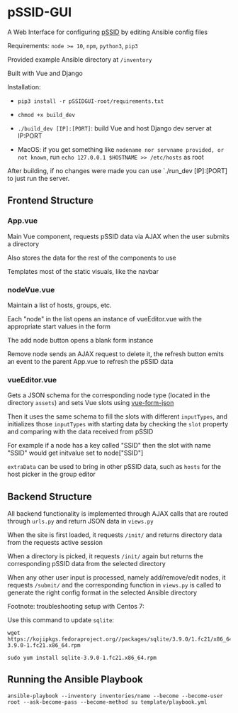 # pSSID-GUI

A Web Interface for configuring [pSSID](https://github.com/UMNET-perfSONAR/pSSID) by editing Ansible config files

Requirements: `node >= 10`, `npm`, `python3`, `pip3`

Provided example Ansible directory at `/inventory`

Built with Vue and Django

Installation:

- `pip3 install -r pSSIDGUI-root/requirements.txt`

- `chmod +x build_dev`

- `./build_dev [IP]:[PORT]`: build Vue and host Django dev server at IP:PORT

- MacOS: if you get something like `nodename nor servname provided, or not known`, run `echo 127.0.0.1 $HOSTNAME >> /etc/hosts` as root

After building, if no changes were made you can use `./run_dev [IP]:[PORT] to just run the server.

## Frontend Structure

### App.vue

Main Vue component, requests pSSID data via AJAX when the user submits a directory

Also stores the data for the rest of the components to use

Templates most of the static visuals, like the navbar

### nodeVue.vue

Maintain a list of hosts, groups, etc.

Each "node" in the list opens an instance of vueEditor.vue with the appropriate start values in the form

The add node button opens a blank form instance

Remove node sends an AJAX request to delete it, the refresh button emits an event to the parent App.vue to refresh the pSSID data

### vueEditor.vue

Gets a JSON schema for the corresponding node type (located in the directory `assets`) and sets Vue slots using [vue-form-json](https://github.com/14nrv/vue-form-json)

Then it uses the same schema to fill the slots with different `inputTypes`, and initializes those `inputTypes` with starting data by checking the `slot` property and comparing with the data received from pSSID

For example if a node has a key called "SSID" then the slot with name "SSID" would get initvalue set to node["SSID"]

`extraData` can be used to bring in other pSSID data, such as `hosts` for the host picker in the group editor

## Backend Structure

All backend functionality is implemented through AJAX calls that are routed through `urls.py` and return JSON data in `views.py`

When the site is first loaded, it requests `/init/` and returns directory data from the requests active session

When a directory is picked, it requests `/init/` again but returns the corresponding pSSID data from the selected directory

When any other user input is processed, namely add/remove/edit nodes, it requests `/submit/` and the corresponding function in `views.py` is called to generate the right config format in the selected Ansible directory

Footnote: troubleshooting setup with Centos 7:

Use this command to update `sqlite`:

```
wget https://kojipkgs.fedoraproject.org//packages/sqlite/3.9.0/1.fc21/x86_64/sqlite-3.9.0-1.fc21.x86_64.rpm

sudo yum install sqlite-3.9.0-1.fc21.x86_64.rpm
```

## Running the Ansible Playbook

```
ansible-playbook --inventory inventories/name --become --become-user root --ask-become-pass --become-method su template/playbook.yml
```
